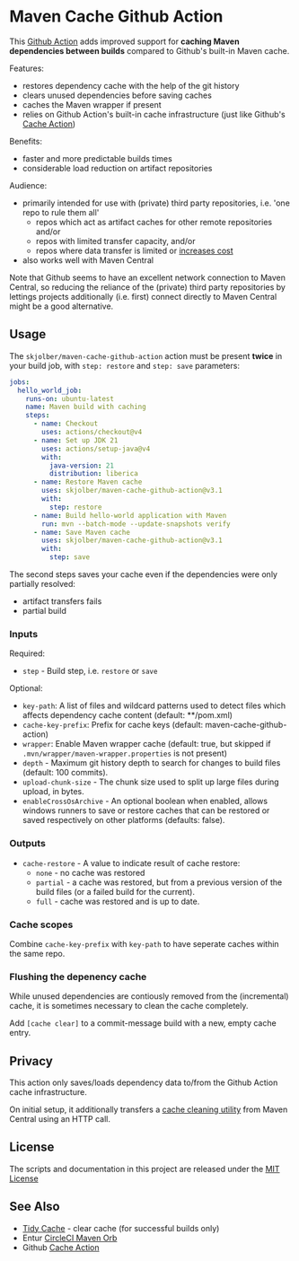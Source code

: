 # Maven Cache Github Action
This [Github Action](https://docs.github.com/en/actions) adds improved support for __caching Maven dependencies between builds__ compared to Github's built-in Maven cache. 

Features:
  * restores dependency cache with the help of the git history
  * clears unused dependencies before saving caches
  * caches the Maven wrapper if present
  * relies on Github Action's built-in cache infrastructure (just like Github's [Cache Action](https://github.com/actions/cache))

Benefits:
  * faster and more predictable builds times
  * considerable load reduction on artifact repositories

Audience:
  * primarily intended for use with (private) third party repositories, i.e. 'one repo to rule them all'
    * repos which act as artifact caches for other remote repositories and/or
    * repos with limited transfer capacity, and/or
    * repos where data transfer is limited or [increases cost](https://jfrog.com/pricing/)
  * also works well with Maven Central 

Note that Github seems to have an excellent network connection to Maven Central, so reducing the reliance of the (private) third party repositories by lettings projects additionally (i.e. first) connect directly to Maven Central might be a good alternative.

## Usage
The `skjolber/maven-cache-github-action` action must be present __twice__ in your build job, with `step: restore` and `step: save` parameters:

```yaml
jobs:
  hello_world_job:
    runs-on: ubuntu-latest
    name: Maven build with caching
    steps:
      - name: Checkout
        uses: actions/checkout@v4
      - name: Set up JDK 21
        uses: actions/setup-java@v4
        with:
          java-version: 21
          distribution: liberica
      - name: Restore Maven cache
        uses: skjolber/maven-cache-github-action@v3.1
        with:
          step: restore
      - name: Build hello-world application with Maven
        run: mvn --batch-mode --update-snapshots verify
      - name: Save Maven cache
        uses: skjolber/maven-cache-github-action@v3.1
        with:
          step: save
```

The second steps saves your cache even if the dependencies were only partially resolved:

 * artifact transfers fails
 * partial build

### Inputs

Required:

* `step` - Build step, i.e. `restore` or `save`

Optional:

* `key-path`: A list of files and wildcard patterns used to detect files which affects dependency cache content (default: **/pom.xml)
* `cache-key-prefix`: Prefix for cache keys (default: maven-cache-github-action)
* `wrapper`: Enable Maven wrapper cache (default: true, but skipped if `.mvn/wrapper/maven-wrapper.properties` is not present)
* `depth` - Maximum git history depth to search for changes to build files (default: 100 commits).
* `upload-chunk-size` - The chunk size used to split up large files during upload, in bytes.
* `enableCrossOsArchive` - An optional boolean when enabled, allows windows runners to save or restore caches that can be restored or saved respectively on other platforms (defaults: false).

### Outputs

* `cache-restore` - A value to indicate result of cache restore:
	* `none`  - no cache was restored
	* `partial` - a cache was restored, but from a previous version of the build files (or a failed build for the current).
	* `full` - cache was restored and is up to date.

### Cache scopes
Combine `cache-key-prefix` with `key-path` to have seperate caches within the same repo.

### Flushing the depenency cache
While unused dependencies are contiously removed from the (incremental) cache, it is sometimes necessary to clean the cache completely.

Add `[cache clear]` to a commit-message build with a new, empty cache entry.

## Privacy
This action only saves/loads dependency data to/from the Github Action cache infrastructure. 

On initial setup, it additionally transfers a [cache cleaning utility](https://github.com/skjolber/maven-pom-recorder) from Maven Central using an HTTP call.

## License
The scripts and documentation in this project are released under the [MIT License](LICENSE)

## See Also
 * [Tidy Cache](https://github.com/marketplace/actions/tidy-cache) - clear cache (for successful builds only)
 * Entur [CircleCI Maven Orb](https://github.com/entur/maven-orb)
 * Github [Cache Action](https://github.com/actions/cache)
